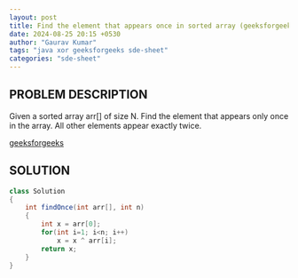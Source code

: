 ```yaml
---
layout: post
title: Find the element that appears once in sorted array (geeksforgeeks - SDE Sheet)
date: 2024-08-25 20:15 +0530
author: "Gaurav Kumar"
tags: "java xor geeksforgeeks sde-sheet"
categories: "sde-sheet"
---
```


## PROBLEM DESCRIPTION

Given a sorted array arr[] of size N. Find the element that appears only once in the array. All other elements appear exactly twice.

[geeksforgeeks](https://www.geeksforgeeks.org/problems/find-the-element-that-appears-once-in-sorted-array0624/1?page=2)

## SOLUTION

```java
class Solution
{
    int findOnce(int arr[], int n)
    {
        int x = arr[0];
        for(int i=1; i<n; i++)
            x = x ^ arr[i];
        return x;
    }
}
```
